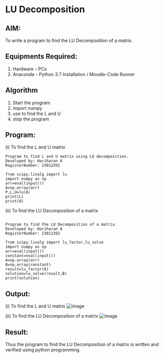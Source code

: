 # LU Decomposition 

## AIM:
To write a program to find the LU Decomposition of a matrix.

## Equipments Required:
1. Hardware – PCs
2. Anaconda – Python 3.7 Installation / Moodle-Code Runner

## Algorithm
1. Start the program
2. import numpy
3. use to find the L and U
4. stop the program

## Program:
(i) To find the L and U matrix
```
Program to find L and U matrix using LU decomposition.
Developed by: Hariharan A
RegisterNumber: 23012392

from scipy.linalg import lu
import numpy as np
arr=eval(input())
A=np.array(arr)
P,L,U=lu(A)
print(L)
print(U)
```
(ii) To find the LU Decomposition of a matrix
```

Program to find the LU Decomposition of a matrix.
Developed by: Hariharan A
RegisterNumber: 23012392

from scipy.linalg import lu_factor,lu_solve
import numpy as np
arr=eval(input())
constant=eval(input())
A=np.array(arr)
B=np.array(constant)
result=lu_factor(A)
solution=lu_solve(result,B)
print(solution)
```

## Output:
(i) To find the L and U matrix 
![image](https://github.com/hariharana59/LU-Decomposition/assets/144980130/26c6b45f-2b1b-45fa-9bda-3164a235a9b3)

(ii) To find the LU Decomposition of a matrix 
![image](https://github.com/hariharana59/LU-Decomposition/assets/144980130/11ba4a77-1def-478f-a5ea-eb2003359621)


## Result:
Thus the program to find the LU Decomposition of a matrix is written and verified using python programming.

